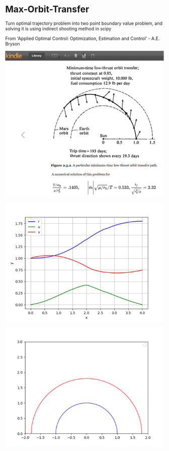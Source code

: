 # Max-Orbit-Transfer
Turn optimal trajectory problem into two point boundary value problem, and solving it is using indirect shooting method in scipy

From 'Applied Optimal Control: Optimization, Estimation and Control' - A.E. Bryson

![](https://github.com/TylerReimer13/Max-Orbit-Transfer/blob/main/Max%20Orbit%20Transfer/Applied%20Optimal%20Control%203.png)

![](https://github.com/TylerReimer13/Max-Orbit-Transfer/blob/main/Max%20Orbit%20Transfer/SpaceCraft_States.png)

![](https://github.com/TylerReimer13/Max-Orbit-Transfer/blob/main/Max%20Orbit%20Transfer/Initial_And_Final_Orbits.png)

